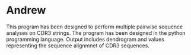 # Andrew
This program has been designed to perform multiple pairwise sequence analyses on CDR3 strings. The program has been designed in the python programming language. Output includes dendrogram and values representing the sequence alignmnet of CDR3 sequences.
